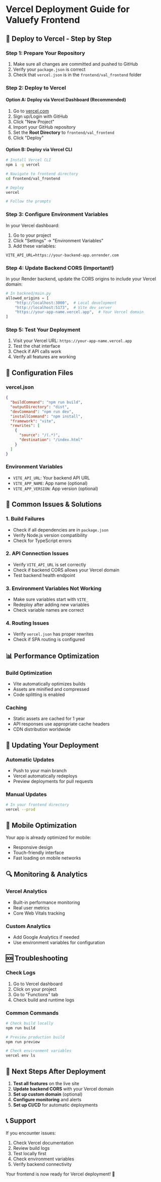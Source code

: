 # Vercel Deployment Guide for Valuefy Frontend

## 🚀 **Deploy to Vercel - Step by Step**

### **Step 1: Prepare Your Repository**
1. Make sure all changes are committed and pushed to GitHub
2. Verify your `package.json` is correct
3. Check that `vercel.json` is in the `frontend/val_frontend` folder

### **Step 2: Deploy to Vercel**

#### **Option A: Deploy via Vercel Dashboard (Recommended)**
1. Go to [vercel.com](https://vercel.com)
2. Sign up/Login with GitHub
3. Click "New Project"
4. Import your GitHub repository
5. Set the **Root Directory** to `frontend/val_frontend`
6. Click "Deploy"

#### **Option B: Deploy via Vercel CLI**
```bash
# Install Vercel CLI
npm i -g vercel

# Navigate to frontend directory
cd frontend/val_frontend

# Deploy
vercel

# Follow the prompts
```

### **Step 3: Configure Environment Variables**

In your Vercel dashboard:
1. Go to your project
2. Click "Settings" → "Environment Variables"
3. Add these variables:

```
VITE_API_URL=https://your-backend-app.onrender.com
```

### **Step 4: Update Backend CORS (Important!)**

In your Render backend, update the CORS origins to include your Vercel domain:

```python
# In backned/main.py
allowed_origins = [
    "http://localhost:3000",  # Local development
    "http://localhost:5173",  # Vite dev server
    "https://your-app-name.vercel.app",  # Your Vercel domain
]
```

### **Step 5: Test Your Deployment**

1. Visit your Vercel URL: `https://your-app-name.vercel.app`
2. Test the chat interface
3. Check if API calls work
4. Verify all features are working

## 🔧 **Configuration Files**

### **vercel.json**
```json
{
  "buildCommand": "npm run build",
  "outputDirectory": "dist",
  "devCommand": "npm run dev",
  "installCommand": "npm install",
  "framework": "vite",
  "rewrites": [
    {
      "source": "/(.*)",
      "destination": "/index.html"
    }
  ]
}
```

### **Environment Variables**
- `VITE_API_URL`: Your backend API URL
- `VITE_APP_NAME`: App name (optional)
- `VITE_APP_VERSION`: App version (optional)

## 🚨 **Common Issues & Solutions**

### **1. Build Failures**
- Check if all dependencies are in `package.json`
- Verify Node.js version compatibility
- Check for TypeScript errors

### **2. API Connection Issues**
- Verify `VITE_API_URL` is set correctly
- Check if backend CORS allows your Vercel domain
- Test backend health endpoint

### **3. Environment Variables Not Working**
- Make sure variables start with `VITE_`
- Redeploy after adding new variables
- Check variable names are correct

### **4. Routing Issues**
- Verify `vercel.json` has proper rewrites
- Check if SPA routing is configured

## 📊 **Performance Optimization**

### **Build Optimization**
- Vite automatically optimizes builds
- Assets are minified and compressed
- Code splitting is enabled

### **Caching**
- Static assets are cached for 1 year
- API responses use appropriate cache headers
- CDN distribution worldwide

## 🔄 **Updating Your Deployment**

### **Automatic Updates**
- Push to your main branch
- Vercel automatically redeploys
- Preview deployments for pull requests

### **Manual Updates**
```bash
# In your frontend directory
vercel --prod
```

## 📱 **Mobile Optimization**

Your app is already optimized for mobile:
- Responsive design
- Touch-friendly interface
- Fast loading on mobile networks

## 🔍 **Monitoring & Analytics**

### **Vercel Analytics**
- Built-in performance monitoring
- Real user metrics
- Core Web Vitals tracking

### **Custom Analytics**
- Add Google Analytics if needed
- Use environment variables for configuration

## 🆘 **Troubleshooting**

### **Check Logs**
1. Go to Vercel dashboard
2. Click on your project
3. Go to "Functions" tab
4. Check build and runtime logs

### **Common Commands**
```bash
# Check build locally
npm run build

# Preview production build
npm run preview

# Check environment variables
vercel env ls
```

## 🎯 **Next Steps After Deployment**

1. **Test all features** on the live site
2. **Update backend CORS** with your Vercel domain
3. **Set up custom domain** (optional)
4. **Configure monitoring** and alerts
5. **Set up CI/CD** for automatic deployments

## 📞 **Support**

If you encounter issues:
1. Check Vercel documentation
2. Review build logs
3. Test locally first
4. Check environment variables
5. Verify backend connectivity

Your frontend is now ready for Vercel deployment! 🚀


